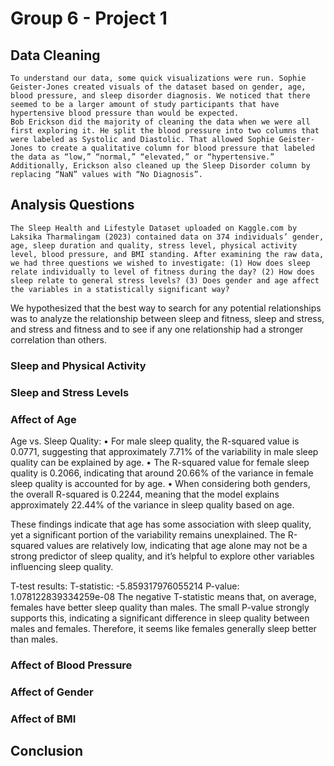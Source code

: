 # Group 6 - Project 1

## Data Cleaning
	To understand our data, some quick visualizations were run. Sophie Geister-Jones created visuals of the dataset based on gender, age, blood pressure, and sleep disorder diagnosis. We noticed that there seemed to be a larger amount of study participants that have hypertensive blood pressure than would be expected.
	Bob Erickson did the majority of cleaning the data when we were all first exploring it. He split the blood pressure into two columns that were labeled as Systolic and Diastolic. That allowed Sophie Geister-Jones to create a qualitative column for blood pressure that labeled the data as “low,” “normal,” “elevated,” or “hypertensive.” Additionally, Erickson also cleaned up the Sleep Disorder column by replacing “NaN” values with “No Diagnosis”.

## Analysis Questions
	The Sleep Health and Lifestyle Dataset uploaded on Kaggle.com by Laksika Tharmalingam (2023) contained data on 374 individuals’ gender, age, sleep duration and quality, stress level, physical activity level, blood pressure, and BMI standing. After examining the raw data, we had three questions we wished to investigate: (1) How does sleep relate individually to level of fitness during the day? (2) How does sleep relate to general stress levels? (3) Does gender and age affect the variables in a statistically significant way?
  We hypothesized that the best way to search for any potential relationships was to analyze the relationship between sleep and fitness, sleep and stress, and stress and fitness and to see if any one relationship had a stronger correlation than others.

### Sleep and Physical Activity

### Sleep and Stress Levels

### Affect of Age
Age vs. Sleep Quality:
• For male sleep quality, the R-squared value is 0.0771, suggesting that approximately 7.71% of the variability in male sleep quality can be explained by age.
• The R-squared value for female sleep quality is 0.2066, indicating that around 20.66% of the variance in female sleep quality is accounted for by age.
• When considering both genders, the overall R-squared is 0.2244, meaning that the model explains approximately 22.44% of the variance in sleep quality based on age.

These findings indicate that age has some association with sleep quality, yet a significant portion of the variability remains unexplained. The R-squared values are relatively low, indicating that age alone may not be a strong predictor of sleep quality, and it’s helpful to explore other variables influencing sleep quality.


T-test results:
T-statistic: -5.859317976055214
P-value: 1.078122839334259e-08 
The negative T-statistic means that, on average, females have better sleep quality than males. The small P-value strongly supports this, indicating a significant difference in sleep quality between males and females. Therefore, it seems like females generally sleep better than males.

### Affect of Blood Pressure

### Affect of Gender

### Affect of BMI

## Conclusion
